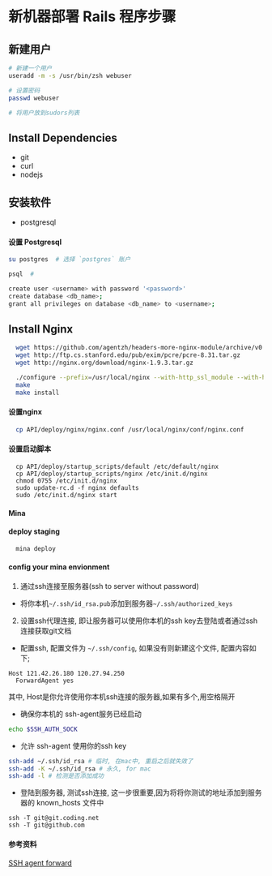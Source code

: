 # 新机器部署 Rails 程序步骤

## 新建用户

```bash
# 新建一个用户
useradd -m -s /usr/bin/zsh webuser

# 设置密码
passwd webuser

# 将用户放到sudors列表
```

## Install Dependencies

- git
- curl
- nodejs

## 安装软件
- postgresql

#### 设置 Postgresql

```bash
su postgres  # 选择 `postgres` 账户

psql  #

create user <username> with password '<password>'
create database <db_name>;
grant all privileges on database <db_name> to <username>;
```

## Install Nginx
```bash
  wget https://github.com/agentzh/headers-more-nginx-module/archive/v0.23.tar.gz -O headers-more-nginx-module-0.23.tar.gz
  wget http://ftp.cs.stanford.edu/pub/exim/pcre/pcre-8.31.tar.gz
  wget http://nginx.org/download/nginx-1.9.3.tar.gz

  ./configure --prefix=/usr/local/nginx --with-http_ssl_module --with-http_gzip_static_module --with-cc-opt=-Wno-error --add-module=/home/ubuntu/source/headers-more-nginx-module-0.23 --with-pcre=/home/ubuntu/source/pcre-8.31    --add-module=/usr/local/ruby/lib/ruby/gems/2.2.0/gems/passenger-5.0.14/ext/nginx --with-http_spdy_module
  make
  make install
```

#### 设置nginx
```bash
  cp API/deploy/nginx/nginx.conf /usr/local/nginx/conf/nginx.conf
```

#### 设置启动脚本
```
  cp API/deploy/startup_scripts/default /etc/default/nginx
  cp API/deploy/startup_scripts/nginx /etc/init.d/nginx
  chmod 0755 /etc/init.d/nginx
  sudo update-rc.d -f nginx defaults
  sudo /etc/init.d/nginx start
```

#### Mina
#### deploy staging
```bash
  mina deploy
```

#### config your mina envionment
1. 通过ssh连接至服务器(ssh to server without password)

- 将你本机`~/.ssh/id_rsa.pub`添加到服务器`~/.ssh/authorized_keys`

2. 设置ssh代理连接, 即让服务器可以使用你本机的ssh key去登陆或者通过ssh连接获取git文档

- 配置ssh, 配置文件为 `~/.ssh/config`, 如果没有则新建这个文件, 配置内容如下;

```
Host 121.42.26.180 120.27.94.250
  ForwardAgent yes
```
其中, Host是你允许使用你本机ssh连接的服务器,如果有多个,用空格隔开

- 确保你本机的 ssh-agent服务已经启动

```bash
echo $SSH_AUTH_SOCK
```

- 允许 ssh-agent 使用你的ssh key

```bash
ssh-add ~/.ssh/id_rsa # 临时, 在mac中, 重启之后就失效了
ssh-add -K ~/.ssh/id_rsa # 永久, for mac
ssh-add -l # 检测是否添加成功
```

- 登陆到服务器, 测试ssh连接, 这一步很重要,因为将将你测试的地址添加到服务器的 known_hosts 文件中

```
ssh -T git@git.coding.net
ssh -T git@github.com
```


#### 参考资料
[SSH agent forward](https://developer.github.com/guides/using-ssh-agent-forwarding/)
